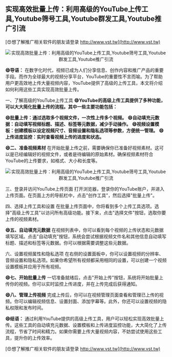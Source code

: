 ## **实现高效批量上传：利用高级的YouTube上传工具,Youtube筛号工具,Youtube群发工具,Youtube推广引流**

[😍想了解推广相关软件的朋友请登录 http://www.vst.tw](http://www.vst.tw)

 <center><img src="https://vst.tw/MP4/tuiguang/png/0.png" alt="实现高效批量上传：利用高级的YouTube上传工具,Youtube筛号工具,Youtube群发工具,Youtube推广引流"></center>

**😄导语：**
在数字化时代，视频已成为人们分享信息、创作内容和推广产品的重要手段。而作为全球最大的视频分享平台，YouTube的重要性不言而喻。为了帮助用户更高效地上传大量视频内容，YouTube提供了高级的上传工具，本文将介绍如何利用这些工具实现高效批量上传。

一、了解高级的YouTube上传工具
**😄YouTube的高级上传工具提供了多种功能，可以大大简化批量上传的流程。其中一些主要功能包括：**

**😄批量上传：通过选取多个视频文件，一次性上传多个视频。**
**😄自动填充元数据：自动填写视频标题、描述、标签等元数据，减少手动操作。**
**😄视频设置模板：创建模板以设定视频尺寸、音频设置和隐私选项等参数，方便统一管理。**
**😄上传进度监控：实时查看视频上传的进度和状态。**

**😄二、准备视频素材**
在开始批量上传之前，需要确保你已准备好视频素材。这可以是已经编辑好的视频文件，或者是待编辑的原始素材。确保视频素材符合YouTube的上传要求，如格式、大小和长度等。

 <center><img src="https://vst.tw/MP4/tuiguang/png/5.png" alt="实现高效批量上传：利用高级的YouTube上传工具,Youtube筛号工具,Youtube群发工具,Youtube推广引流"></center>

三、登录并访问YouTube上传页面
打开浏览器，登录你的YouTube账户，并进入上传页面。在页面上方的导航栏中，点击"创作工具"，然后选择"批量上传"。

四、选择上传工具和设置
在批量上传页面中，你将看到多个上传工具选项。选择"高级上传工具"以访问所有高级功能。接下来，点击"选择文件"按钮，选取你要上传的视频素材。

**😄五、自动填充元数据**
在视频列表中，你可以看到每个视频的上传状态和元数据填写区域。点击"自动填充"按钮，系统会尝试根据视频文件名和其他信息自动填写标题、描述和标签等元数据。你可以根据需要调整这些元数据。

六、设置视频属性和隐私选项
在右侧的设置面板中，你可以设置视频的分辨率、音频设置和隐私选项。如果你希望所有视频都采用相同的设置，可以创建一个视频设置模板并应用于所有视频。

**😄七、开始批量上传**
一切准备就绪后，点击"开始上传"按钮，系统将开始批量上传你的视频。你可以实时监控上传进度，并在上传完成后获得通知。

**😄八、管理上传视频**
完成上传后，你可以在视频管理页面查看和管理已上传的视频。你可以编辑视频信息、设置封面、添加字幕等。此外，你还可以设置视频的隐私权限和发布时间。

**😄结语：**
通过利用YouTube提供的高级上传工具，用户可以轻松实现高效批量上传。这些工具的自动填充元数据、设置模板和上传进度监控功能，大大简化了上传流程，节省了时间和精力。如果你需要上传大量视频内容，不妨尝试使用这些工具，提升你的上传效率。

[😍想了解推广相关软件的朋友请登录 http://www.vst.tw](http://www.vst.tw)




